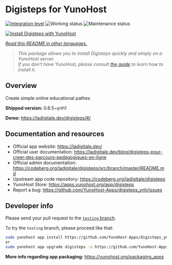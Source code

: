 <!--
N.B.: This README was automatically generated by <https://github.com/YunoHost/apps/tree/master/tools/readme_generator>
It shall NOT be edited by hand.
-->

# Digisteps for YunoHost

[![Integration level](https://apps.yunohost.org/badge/integration/digisteps)](https://ci-apps.yunohost.org/ci/apps/digisteps/)
![Working status](https://apps.yunohost.org/badge/state/digisteps)
![Maintenance status](https://apps.yunohost.org/badge/maintained/digisteps)

[![Install Digisteps with YunoHost](https://install-app.yunohost.org/install-with-yunohost.svg)](https://install-app.yunohost.org/?app=digisteps)

*[Read this README in other languages.](./ALL_README.md)*

> *This package allows you to install Digisteps quickly and simply on a YunoHost server.*  
> *If you don't have YunoHost, please consult [the guide](https://yunohost.org/install) to learn how to install it.*

## Overview

Create simple online educational pathes

**Shipped version:** 0.6.5~ynh1

**Demo:** <https://ladigitale.dev/digisteps/#/>
## Documentation and resources

- Official app website: <https://ladigitale.dev/>
- Official user documentation: <https://ladigitale.dev/blog/digisteps-pour-creer-des-parcours-pedagogiques-en-ligne>
- Official admin documentation: <https://codeberg.org/ladigitale/digisteps/src/branch/master/README.md>
- Upstream app code repository: <https://codeberg.org/ladigitale/digisteps>
- YunoHost Store: <https://apps.yunohost.org/app/digisteps>
- Report a bug: <https://github.com/YunoHost-Apps/digisteps_ynh/issues>

## Developer info

Please send your pull request to the [`testing` branch](https://github.com/YunoHost-Apps/digisteps_ynh/tree/testing).

To try the `testing` branch, please proceed like that:

```bash
sudo yunohost app install https://github.com/YunoHost-Apps/digisteps_ynh/tree/testing --debug
or
sudo yunohost app upgrade digisteps -u https://github.com/YunoHost-Apps/digisteps_ynh/tree/testing --debug
```

**More info regarding app packaging:** <https://yunohost.org/packaging_apps>
